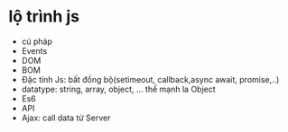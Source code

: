 # lộ trình js
- cú pháp
- Events
- DOM
- BOM
- Đặc tính Js: bất đồng bộ(setimeout, callback,async await, promise,..)
- datatype: string, array, object, ... thế mạnh la Object
- Es6
- API
- Ajax: call data từ Server